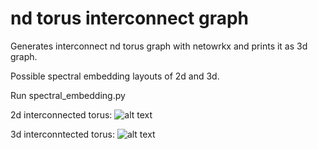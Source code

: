 # nd torus interconnect graph
Generates interconnect nd torus graph with netowrkx
and prints it as 3d graph.

Possible spectral embedding layouts of 2d and 3d. 

Run spectral_embedding.py

2d interconnected torus: 
![alt text](https://drive.google.com/uc?export=download&id=1zIVDfn8804Bt3L4Hh_-9bmUW2DZBTx4Q)

3d interconntected torus: 
![alt text](https://drive.google.com/uc?export=download&id=1kAX1Wm1wjlpVBv5HqIlHM0tGTGeohiX0)
